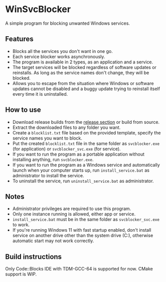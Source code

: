 # WinSvcBlocker
A simple program for blocking unwanted Windows services.

[release_link]: https://github.com/TAN-Gaming/winsvcblocker/releases

## Features
- Blocks all the services you don't want in one go.
- Each service blocker works asynchronously.
- The program is available in 2 types, as an application and a service.
- The target services will be blocked regardless of software updates or reinstalls. As long as the service names don't change, they will be blocked.
- Allows you to escape from the situation where Windows or software updates cannot be disabled and a buggy update trying to reinstall itself every time it is uninstalled.

## How to use
- Download release builds from the [release section][release_link] or build from source.
- Extract the downloaded files to any folder you want.
- Create a `blocklist.txt` file based on the provided template, specify the service names you want to block.
- Put the created `blocklist.txt` file in the same folder as `svcblocker.exe` (for application) or `svcblocker_svc.exe` (for service).
- If you want to run the program as a portable application without installing anything, run `svcblocker.exe`.
- If you want to run the program as a Windows service and automatically launch when your computer starts up, run `install_service.bat` as administrator to install the service.
- To uninstall the service, run `uninstall_service.bat` as administrator.

## Notes
- Administrator privileges are required to use this program.
- Only one instance running is allowed, either app or service.
- `install_service.bat` must be in the same folder as `svcblocker_svc.exe` to work.
- If you're running Windows 11 with fast startup enabled, don't install service on another drive other than the system drive (C:), otherwise automatic start may not work correctly.

## Build instructions
Only Code::Blocks IDE with TDM-GCC-64 is supported for now. CMake support is WIP.
